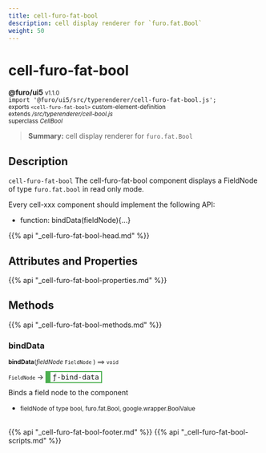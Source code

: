 ```yaml
---
title: cell-furo-fat-bool
description: cell display renderer for `furo.fat.Bool`
weight: 50
---
```


# cell-furo-fat-bool
**@furo/ui5** <small>v1.1.0</small>
<br>`import '@furo/ui5/src/typerenderer/cell-furo-fat-bool.js';`<small>
<br>exports `<cell-furo-fat-bool>` custom-element-definition
<br>extends */src/typerenderer/cell-bool.js*
<br>superclass *CellBool*</small>

> **Summary:** cell display renderer for `furo.fat.Bool`

## Description

`cell-furo-fat-bool`
The cell-furo-fat-bool component displays a FieldNode of type `furo.fat.bool` in read only mode.

Every cell-xxx component should implement the following API:
- function: bindData(fieldNode){...}

{{% api "_cell-furo-fat-bool-head.md" %}}

## Attributes and Properties
{{% api "_cell-furo-fat-bool-properties.md" %}}





## Methods
{{% api "_cell-furo-fat-bool-methods.md" %}}



### **bindData**
<small>**bindData**(*fieldNode* `FieldNode` ) ⟹ `void`</small>

<small>`FieldNode` </small> →
<span  style="border-width:2px 2px 2px 10px; border-style: solid;border-color:  rgb(76, 175, 80);font-family:monospace; padding:2px 4px;">ƒ-bind-data</span>

Binds a field node to the component

- <small>fieldNode of type bool, furo.fat.Bool, google.wrapper.BoolValue</small>
<br><br>




{{% api "_cell-furo-fat-bool-footer.md" %}}
{{% api "_cell-furo-fat-bool-scripts.md" %}}
